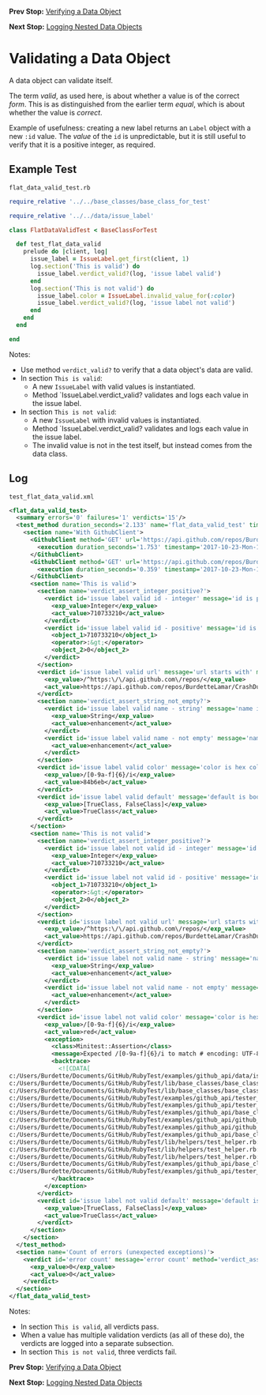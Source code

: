 <!--- GENERATED FILE, DO NOT EDIT --->
**Prev Stop:** [Verifying a Data Object](./FlatDataEqual.md#verifying-a-data-object)

**Next Stop:** [Logging Nested Data Objects](./NestedDataLog.md#logging-nested-data-objects)


# Validating a Data Object

A data object can validate itself.

The term _valid_, as used here, is about whether a value is of the correct _form_.  This is as distinguished from the earlier term _equal_, which is about whether the value is _correct_.

Example of usefulness:  creating a new label returns an `Label` object with a new `:id` value.  The _value_ of the `id` is unpredictable, but it is still useful to verify that it is a positive integer, as required.

## Example Test

<code>flat_data_valid_test.rb</code>
```ruby
require_relative '../../base_classes/base_class_for_test'

require_relative '../../data/issue_label'

class FlatDataValidTest < BaseClassForTest

  def test_flat_data_valid
    prelude do |client, log|
      issue_label = IssueLabel.get_first(client, 1)
      log.section('This is valid') do
        issue_label.verdict_valid?(log, 'issue label valid')
      end
      log.section('This is not valid') do
        issue_label.color = IssueLabel.invalid_value_for(:color)
        issue_label.verdict_valid?(log, 'issue label not valid')
      end
    end
  end

end
```

Notes:

- Use method `verdict_valid?` to verify that a data object's data are valid.
- In section `This is valid`:
  - A new `IssueLabel` with valid values is instantiated.
  - Method `IssueLabel.verdict_valid? validates and logs each value in the issue label.
- In section `This is not valid`:
  - A new `IssueLabel` with invalid values is instantiated.
  - Method `IssueLabel.verdict_valid? validates and logs each value in the issue label.
  - The invalid value is not in the test itself, but instead comes from the data class.

## Log

<code>test_flat_data_valid.xml</code>
```xml
<flat_data_valid_test>
  <summary errors='0' failures='1' verdicts='15'/>
  <test_method duration_seconds='2.133' name='flat_data_valid_test' timestamp='2017-10-23-Mon-11.33.55.343'>
    <section name='With GithubClient'>
      <GithubClient method='GET' url='https://api.github.com/repos/BurdetteLamar/CrashDummy/issues/1/labels'>
        <execution duration_seconds='1.753' timestamp='2017-10-23-Mon-11.33.55.348'/>
      </GithubClient>
      <GithubClient method='GET' url='https://api.github.com/repos/BurdetteLamar/CrashDummy/issues/1/labels'>
        <execution duration_seconds='0.359' timestamp='2017-10-23-Mon-11.33.57.101'/>
      </GithubClient>
      <section name='This is valid'>
        <section name='verdict_assert_integer_positive?'>
          <verdict id='issue label valid id - integer' message='id is positive integer' method='verdict_assert_kind_of?' outcome='passed' volatile='false'>
            <exp_value>Integer</exp_value>
            <act_value>710733210</act_value>
          </verdict>
          <verdict id='issue label valid id - positive' message='id is positive integer' method='verdict_assert_operator?' outcome='passed' volatile='false'>
            <object_1>710733210</object_1>
            <operator>:&gt;</operator>
            <object_2>0</object_2>
          </verdict>
        </section>
        <verdict id='issue label valid url' message='url starts with' method='verdict_assert_match?' outcome='passed' volatile='false'>
          <exp_value>/^https:\/\/api.github.com\/repos/</exp_value>
          <act_value>https://api.github.com/repos/BurdetteLamar/CrashDummy/labels/enhancement</act_value>
        </verdict>
        <section name='verdict_assert_string_not_empty?'>
          <verdict id='issue label valid name - string' message='name is nonempty string' method='verdict_assert_kind_of?' outcome='passed' volatile='false'>
            <exp_value>String</exp_value>
            <act_value>enhancement</act_value>
          </verdict>
          <verdict id='issue label valid name - not empty' message='name is nonempty string' method='verdict_refute_empty?' outcome='passed' volatile='false'>
            <act_value>enhancement</act_value>
          </verdict>
        </section>
        <verdict id='issue label valid color' message='color is hex color' method='verdict_assert_match?' outcome='passed' volatile='false'>
          <exp_value>/[0-9a-f]{6}/i</exp_value>
          <act_value>84b6eb</act_value>
        </verdict>
        <verdict id='issue label valid default' message='default is boolean' method='verdict_assert_includes?' outcome='passed' volatile='false'>
          <exp_value>[TrueClass, FalseClass]</exp_value>
          <act_value>TrueClass</act_value>
        </verdict>
      </section>
      <section name='This is not valid'>
        <section name='verdict_assert_integer_positive?'>
          <verdict id='issue label not valid id - integer' message='id is positive integer' method='verdict_assert_kind_of?' outcome='passed' volatile='false'>
            <exp_value>Integer</exp_value>
            <act_value>710733210</act_value>
          </verdict>
          <verdict id='issue label not valid id - positive' message='id is positive integer' method='verdict_assert_operator?' outcome='passed' volatile='false'>
            <object_1>710733210</object_1>
            <operator>:&gt;</operator>
            <object_2>0</object_2>
          </verdict>
        </section>
        <verdict id='issue label not valid url' message='url starts with' method='verdict_assert_match?' outcome='passed' volatile='false'>
          <exp_value>/^https:\/\/api.github.com\/repos/</exp_value>
          <act_value>https://api.github.com/repos/BurdetteLamar/CrashDummy/labels/enhancement</act_value>
        </verdict>
        <section name='verdict_assert_string_not_empty?'>
          <verdict id='issue label not valid name - string' message='name is nonempty string' method='verdict_assert_kind_of?' outcome='passed' volatile='false'>
            <exp_value>String</exp_value>
            <act_value>enhancement</act_value>
          </verdict>
          <verdict id='issue label not valid name - not empty' message='name is nonempty string' method='verdict_refute_empty?' outcome='passed' volatile='false'>
            <act_value>enhancement</act_value>
          </verdict>
        </section>
        <verdict id='issue label not valid color' message='color is hex color' method='verdict_assert_match?' outcome='failed' volatile='false'>
          <exp_value>/[0-9a-f]{6}/i</exp_value>
          <act_value>red</act_value>
          <exception>
            <class>Minitest::Assertion</class>
            <message>Expected /[0-9a-f]{6}/i to match # encoding: UTF-8 &quot;red&quot;.</message>
            <backtrace>
              <![CDATA[
c:/Users/Burdette/Documents/GitHub/RubyTest/examples/github_api/data/issue_label.rb:37:in `verdict_field_valid?'
c:/Users/Burdette/Documents/GitHub/RubyTest/lib/base_classes/base_class_for_data.rb:43:in `block in verdict_valid?'
c:/Users/Burdette/Documents/GitHub/RubyTest/lib/base_classes/base_class_for_data.rb:41:in `verdict_valid?'
c:/Users/Burdette/Documents/GitHub/RubyTest/examples/github_api/tester_tour/tests/flat_data_valid_test.rb:15:in `block (2 levels) in test_flat_data_valid'
c:/Users/Burdette/Documents/GitHub/RubyTest/examples/github_api/tester_tour/tests/flat_data_valid_test.rb:13:in `block in test_flat_data_valid'
c:/Users/Burdette/Documents/GitHub/RubyTest/examples/github_api/base_classes/base_class_for_test.rb:13:in `block (2 levels) in prelude'
c:/Users/Burdette/Documents/GitHub/RubyTest/examples/github_api/github_client.rb:20:in `block in with'
c:/Users/Burdette/Documents/GitHub/RubyTest/examples/github_api/github_client.rb:16:in `with'
c:/Users/Burdette/Documents/GitHub/RubyTest/examples/github_api/base_classes/base_class_for_test.rb:12:in `block in prelude'
c:/Users/Burdette/Documents/GitHub/RubyTest/lib/helpers/test_helper.rb:23:in `block (2 levels) in test'
c:/Users/Burdette/Documents/GitHub/RubyTest/lib/helpers/test_helper.rb:22:in `block in test'
c:/Users/Burdette/Documents/GitHub/RubyTest/lib/helpers/test_helper.rb:21:in `test'
c:/Users/Burdette/Documents/GitHub/RubyTest/examples/github_api/base_classes/base_class_for_test.rb:11:in `prelude'
c:/Users/Burdette/Documents/GitHub/RubyTest/examples/github_api/tester_tour/tests/flat_data_valid_test.rb:8:in `test_flat_data_valid']]>
            </backtrace>
          </exception>
        </verdict>
        <verdict id='issue label not valid default' message='default is boolean' method='verdict_assert_includes?' outcome='passed' volatile='false'>
          <exp_value>[TrueClass, FalseClass]</exp_value>
          <act_value>TrueClass</act_value>
        </verdict>
      </section>
    </section>
  </test_method>
  <section name='Count of errors (unexpected exceptions)'>
    <verdict id='error count' message='error count' method='verdict_assert_equal?' outcome='passed' volatile='true'>
      <exp_value>0</exp_value>
      <act_value>0</act_value>
    </verdict>
  </section>
</flat_data_valid_test>
```

Notes:

- In section `This is valid`, all verdicts pass.
- When a value has multiple validation verdicts (as all of these do), the verdicts are logged into a separate subsection.
- In section `This is not valid`, three verdicts fail.

**Prev Stop:** [Verifying a Data Object](./FlatDataEqual.md#verifying-a-data-object)

**Next Stop:** [Logging Nested Data Objects](./NestedDataLog.md#logging-nested-data-objects)

